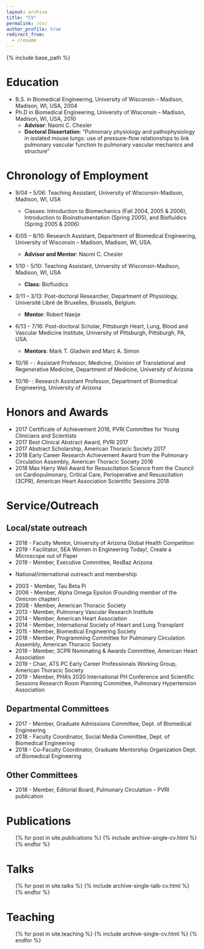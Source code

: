 ```yaml
---
layout: archive
title: "CV"
permalink: /cv/
author_profile: true
redirect_from:
  - /resume
---
```


{% include base_path %}

Education
======
* B.S. in Biomedical Engineering, University of Wisconsin – Madison, Madison, WI, USA, 2004
* Ph.D in Biomedical Engineering, University of Wisconsin – Madison, Madison, WI, USA, 2010
  * **Advisor**: Naomi C. Chesler
  * **Doctoral Dissertation**: “Pulmonary physiology and pathophysiology in isolated mouse lungs: use of pressure-flow relationships to link pulmonary vascular function to pulmonary vascular mechanics and structure”

Chronology of Employment
======
* 9/04 – 5/06: Teaching Assistant, University of Wisconsin-Madison, Madison, WI, USA
  *	Classes: Introduction to Biomechanics (Fall 2004, 2005 & 2006), Introduction to Bioinstrumentation (Spring 2005), and Biofluidics (Spring 2005 & 2006)

* 6/05 – 8/10: Research Assistant, Department of Biomedical Engineering, University of Wisconsin – Madison, Madison, WI, USA. 
  * **Advisor and  Mentor**: Naomi C. Chesler

* 1/10 - 5/10: Teaching Assistant, University of Wisconsin-Madison, Madison, WI, USA
  * **Class**: Biofluidics

* 3/11 – 3/13: Post-doctoral Researcher, Department of Physiology, Université Libré de Bruxelles, Brussels, Belgium. 
  * **Mentor**: Robert Naeije

* 6/13 – 7/16: Post-doctoral Scholar, Pittsburgh Heart, Lung, Blood and Vascular Medicine Institute, University of Pittsburgh, Pittsburgh, PA, USA. 
  * **Mentors**: Mark T. Gladwin and Marc A. Simon

* 10/16 - : Assistant Professor, Medicine, Division of Translational and Regenerative Medicine, Department of Medicine, University of Arizona

* 10/16- : Research Assistant Professor, Department of Biomedical Engineering, University of Arizona

  
Honors and Awards
======
* 2017	Certificate of Achievement 2016, PVRI Committee for Young Clinicians and Scientists
* 2017	Best Clinical Abstract Award, PVRI 2017
* 2017	Abstract Scholarship, American Thoracic Society 2017
* 2018	Early Career Research Achievement Award from the Pulmonary Circulation Assembly, American Thoracic Society 2018
* 2018 	Max Harry Weil Award for Resuscitation Science from the Council on Cardiopulmonary, Critical Care, Perioperative and Resuscitation (3CPR), American Heart Association Scientific Sessions 2018


Service/Outreach
======
Local/state outreach
------
* 2018 - 	Faculty Mentor, University of Arizona Global Health Competition
* 2019 -	Facilitator, SEA Women in Engineering Today!, Create a Microscope out of Paper
* 2019 - 	Member, Executive Committee, ResBaz Arizona

- National/international outreach and membership
* 2003 - 	Member, Tau Beta Pi
* 2006 - 	Member, Alpha Omega Epsilon (Founding member of the Omicron chapter)
* 2008 -	Member, American Thoracic Society
* 2013 - 	Member, Pulmonary Vascular Research Institute
* 2014 - 	Member, American Heart Association
* 2014 - 	Member, International Society of Heart and Lung Transplant
* 2015 - 	Member, Biomedical Engineering Society
* 2018 - 	Member, Programming Committee for Pulmonary Circulation Assembly, American Thoracic Society
* 2019 - 	Member, 3CPR Nominating & Awards Committee, American Heart Association
* 2019 - 	Chair, ATS PC Early Career Professionals Working Group, American Thoracic Society
* 2019 - 	Member, PHA’s 2020 International PH Conference and Scientific Sessions Research Room Planning Committee, Pulmonary Hypertension Association

Departmental Committees
------
* 2017 -	Member, Graduate Admissions Committee, Dept. of Biomedical Engineering 
* 2018 -	Faculty Coordinator, Social Media Committee, Dept. of Biomedical Engineering
* 2018 - 	Co-Faculty Coordinator, Graduate Mentorship Organization Dept. of Biomedical Engineering 

Other Committees
------
* 2018 -	Member, Editorial Board, Pulmonary Circulation – PVRI publication


Publications
======
  <ul>{% for post in site.publications %}
    {% include archive-single-cv.html %}
  {% endfor %}</ul>
  
Talks
======
  <ul>{% for post in site.talks %}
    {% include archive-single-talk-cv.html %}
  {% endfor %}</ul>
  
Teaching
======
  <ul>{% for post in site.teaching %}
    {% include archive-single-cv.html %}
  {% endfor %}</ul>
  

